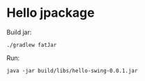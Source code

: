 # Hello jpackage

Build jar:

    ./gradlew fatJar

Run:

    java -jar build/libs/hello-swing-0.0.1.jar
